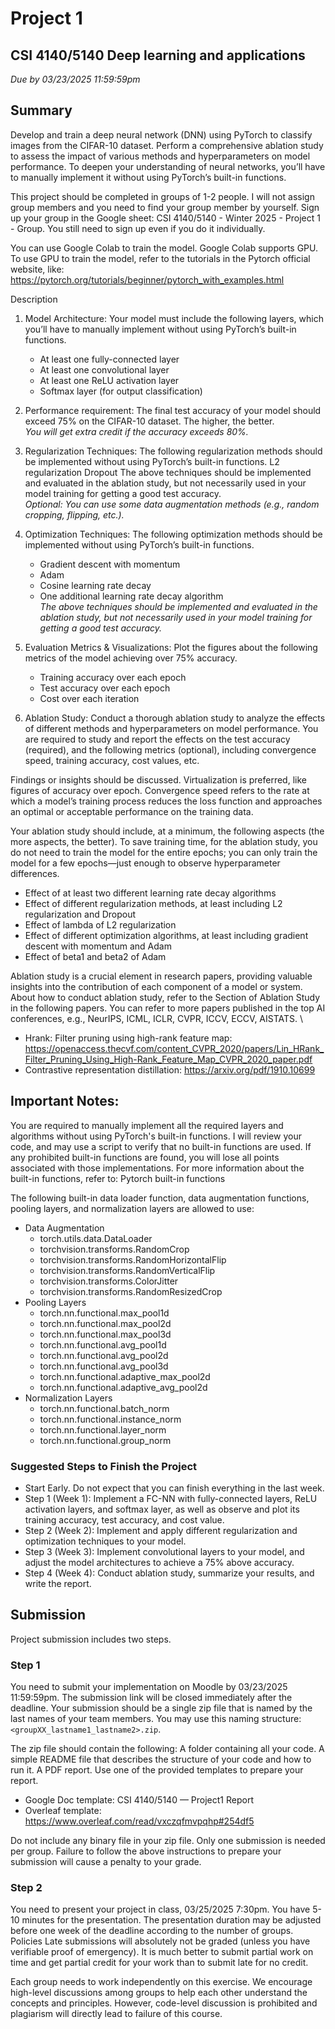 # Project 1

## CSI 4140/5140 Deep learning and applications

*Due by 03/23/2025 11:59:59pm*

## Summary
Develop and train a deep neural network (DNN) using PyTorch to classify images from the CIFAR-10 dataset. Perform a comprehensive ablation study to assess the impact of various methods and hyperparameters on model performance. To deepen your understanding of neural networks, you’ll have to manually implement it without using PyTorch’s built-in functions.

This project should be completed in groups of 1-2 people. I will not assign group members and you need to find your group member by yourself.
Sign up your group in the Google sheet: CSI 4140/5140 - Winter 2025 - Project 1 - Group. You still need to sign up even if you do it individually.

You can use Google Colab to train the model. Google Colab supports GPU. To use GPU to train the model, refer to the tutorials in the Pytorch official website, like: https://pytorch.org/tutorials/beginner/pytorch_with_examples.html 

Description
1. Model Architecture: Your model must include the following layers, which you’ll have to manually implement without using PyTorch’s built-in functions.
    * At least one fully-connected layer
    * At least one convolutional layer
    * At least one ReLU activation layer
    * Softmax layer (for output classification)

2. Performance requirement: The final test accuracy of your model should exceed 75% on the CIFAR-10 dataset. The higher, the better. \
    *You will get extra credit if the accuracy exceeds 80%.*

3. Regularization Techniques: The following regularization methods should be implemented without using PyTorch’s built-in functions.
L2 regularization
Dropout
The above techniques should be implemented and evaluated in the ablation study, but not necessarily used in your model training for getting a good test accuracy. \
    *Optional: You can use some data augmentation methods (e.g., random cropping, flipping, etc.).*

4. Optimization Techniques: The following optimization methods should be implemented without using PyTorch’s built-in functions.
    * Gradient descent with momentum
    * Adam
    * Cosine learning rate decay
    * One additional learning rate decay algorithm \
    *The above techniques should be implemented and evaluated in the ablation study, but not necessarily used in your model training for getting a good test accuracy.*

5. Evaluation Metrics & Visualizations: Plot the figures about the following metrics of the model achieving over 75% accuracy.
    * Training accuracy over each epoch
    * Test accuracy over each epoch
    * Cost over each iteration

6. Ablation Study: Conduct a thorough ablation study to analyze the effects of different methods and hyperparameters on model performance. You are required to study and report the effects on the test accuracy (required), and the following metrics (optional), including convergence speed, training accuracy, cost values, etc. 

Findings or insights should be discussed. Virtualization is preferred, like figures of accuracy over epoch. Convergence speed refers to the rate at which a model’s training process reduces the loss function and approaches an optimal or acceptable performance on the training data. 

Your ablation study should include, at a minimum, the following aspects (the more aspects, the better). To save training time, for the ablation study, you do not need to train the model for the entire epochs; you can only train the model for a few epochs—just enough to observe hyperparameter differences.
* Effect of at least two different learning rate decay algorithms
* Effect of different regularization methods, at least including L2 regularization and Dropout
* Effect of lambda of L2 regularization
* Effect of different optimization algorithms, at least including gradient descent with momentum and Adam
* Effect of beta1 and beta2 of Adam

Ablation study is a crucial element in research papers, providing valuable insights into the contribution of each component of a model or system.  About how to conduct ablation study, refer to the Section of Ablation Study in the following papers. You can refer to more papers published in the top AI conferences, e.g., NeurIPS, ICML, ICLR, CVPR, ICCV, ECCV, AISTATS. \
* Hrank: Filter pruning using high-rank feature map: https://openaccess.thecvf.com/content_CVPR_2020/papers/Lin_HRank_Filter_Pruning_Using_High-Rank_Feature_Map_CVPR_2020_paper.pdf 
* Contrastive representation distillation: https://arxiv.org/pdf/1910.10699 

## Important Notes:
You are required to manually implement all the required layers and algorithms without using PyTorch's built-in functions. I will review your code, and may use a script to verify that no built-in functions are used. If any prohibited built-in functions are found, you will lose all points associated with those implementations.
For more information about the built-in functions, refer to: Pytorch built-in functions

The following built-in data loader function, data augmentation functions, pooling layers, and normalization layers are allowed to use:

* Data Augmentation
    * torch.utils.data.DataLoader
    * torchvision.transforms.RandomCrop
    * torchvision.transforms.RandomHorizontalFlip
    * torchvision.transforms.RandomVerticalFlip
    * torchvision.transforms.ColorJitter
    * torchvision.transforms.RandomResizedCrop
* Pooling Layers
    * torch.nn.functional.max_pool1d
    * torch.nn.functional.max_pool2d
    * torch.nn.functional.max_pool3d
    * torch.nn.functional.avg_pool1d
    * torch.nn.functional.avg_pool2d
    * torch.nn.functional.avg_pool3d
    * torch.nn.functional.adaptive_max_pool2d
    * torch.nn.functional.adaptive_avg_pool2d
* Normalization Layers
    * torch.nn.functional.batch_norm
    * torch.nn.functional.instance_norm
    * torch.nn.functional.layer_norm
    * torch.nn.functional.group_norm


### Suggested Steps to Finish the Project
* Start Early. Do not expect that you can finish everything in the last week.
* Step 1 (Week 1): Implement a FC-NN with fully-connected layers, ReLU activation layers, and softmax layer, as well as observe and plot its training accuracy, test accuracy, and cost value.
* Step 2 (Week 2): Implement and apply different regularization and optimization techniques to your model.
* Step 3 (Week 3): Implement convolutional layers to your model, and adjust the model architectures to achieve a 75% above accuracy.
* Step 4 (Week 4): Conduct ablation study, summarize your results, and write the report.


## Submission
Project submission includes two steps.

### Step 1
You need to submit your implementation on Moodle by 03/23/2025 11:59:59pm. The submission link will be closed immediately after the deadline. Your submission should be a single zip file that is named by the last names of your team members. You may use this naming structure: `<groupXX_lastname1_lastname2>.zip`. 

The zip file should contain the following:
A folder containing all your code.
A simple README file that describes the structure of your code and how to run it. 
A PDF report. Use one of the provided templates to prepare your report.
* Google Doc template: CSI 4140/5140 — Project1 Report
* Overleaf template: https://www.overleaf.com/read/vxczqfmvpqhp#254df5  


Do not include any binary file in your zip file. Only one submission is needed per group.
Failure to follow the above instructions to prepare your submission will cause a penalty to your grade. 

### Step 2
You need to present your project in class, 03/25/2025 7:30pm. You have 5-10 minutes for the presentation. The presentation duration may be adjusted before one week of the deadline according to the number of groups.
Policies
Late submissions will absolutely not be graded (unless you have verifiable proof of emergency). It is much better to submit partial work on time and get partial credit for your work than to submit late for no credit.

Each group needs to work independently on this exercise. We encourage high-level discussions among groups to help each other understand the concepts and principles. However, code-level discussion is prohibited and plagiarism will directly lead to failure of this course.



